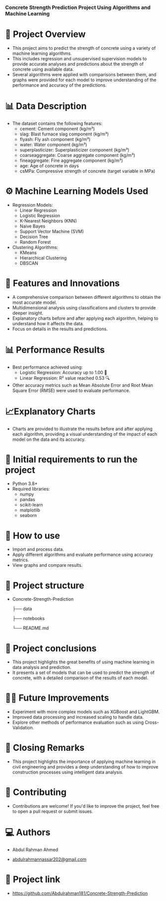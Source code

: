 ### Concrete Strength Prediction Project Using Algorithms and Machine Learning

# 🎯 Project Overview
   - This project aims to predict the strength of concrete using a variety of machine learning algorithms.
   - This includes regression and unsupervised supervision models to provide accurate analyses and predictions about the strength of concrete using available data.
   - Several algorithms were applied with comparisons between them, and graphs were provided for each model to improve understanding of the performance and accuracy of the 
    predictions.

# 📊 Data Description
  - The dataset contains the following features:
     - cement: Cement component (kg/m³)
     - slag: Blast furnace slag component (kg/m³)
     - flyash: Fly ash component (kg/m³)
     - water: Water component (kg/m³)
     - superplasticizer: Superplasticizer component (kg/m³)
     - coarseaggregate: Coarse aggregate component (kg/m³)
     - fineaggregate: Fine aggregate component (kg/m³)
     - age: Age of concrete in days
     - csMPa: Compressive strength of concrete (target variable in MPa)

 
 # ⚙️ Machine Learning Models Used
   - Regression Models:
     - Linear Regression
     - Logistic Regression
     - K-Nearest Neighbors (KNN)
     - Naive Bayes
     - Support Vector Machine (SVM) 
     - Decision Tree 
     - Random Forest
   - Clustering Algorithms:
     - KMeans
     - Hierarchical Clustering
     - DBSCAN
      
# 🔬 Features and Innovations
  - A comprehensive comparison between different algorithms to obtain the most accurate model.
  - Multidimensional analysis using classifications and clusters to provide deeper insight.
  - Explanatory charts before and after applying each algorithm, helping to understand how it affects the data.
  - Focus on details in the results and predictions.

# 📊 Performance Results
  - Best performance achieved using:
    - Logistic Regression: Accuracy up to 1.00 🎯
    - Linear Regression: R² value reached 0.53 🔍
  - Other accuracy metrics such as Mean Absolute Error and Root Mean Square Error (RMSE) were used to evaluate performance.

# 📈Explanatory Charts
 - Charts are provided to illustrate the results before and after applying each algorithm, providing a visual understanding of the impact of each model on the data and its 
    accuracy.

# 🧰 Initial requirements to run the project
 - Python 3.8+
  - Required libraries:
    - numpy
    - pandas
    - scikit-learn
    - matplotlib
    - seaborn

# 🚀 How to use
  - Import and process data.
  - Apply different algorithms and evaluate performance using accuracy metrics.
  - View graphs and compare results.

# 📂 Project structure
  - Concrete-Strength-Prediction
    
    ├── data                             

    ├── notebooks                         
  
    └── README.md                        
  

# 🤖 Project conclusions
   - This project highlights the great benefits of using machine learning in data analysis and prediction.
   - It presents a set of models that can be used to predict the strength of concrete, with a detailed comparison of the results of each model.

# 🧑‍🔧 Future Improvements
   - Experiment with more complex models such as XGBoost and LightGBM.
   - Improved data processing and increased scaling to handle data.
   - Explore other methods of performance evaluation such as using Cross-Validation.

# 🌟 Closing Remarks
   - This project highlights the importance of applying machine learning in civil engineering and provides a deep understanding of how to improve construction processes
    using intelligent data analysis.

# 🤝 Contributing
  - Contributions are welcome! If you'd like to improve the project, feel free to open a pull request or submit issues.

# 💻 Authors
  - Abdul Rahman Ahmed 

  - abdulrahmannassar202@gmail.com

# 📌 Project link
  - https://github.com/Abdulrahman181/Concrete-Strength-Prediction


